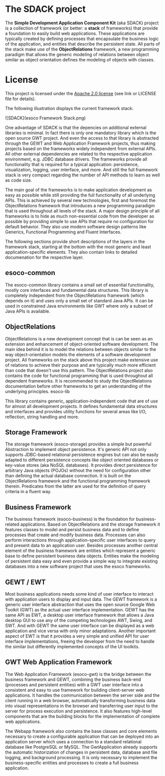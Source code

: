 # The SDACK project

The **Simple Development Application Component Kit** (aka SDACK) project is a collection of framework (or better: a **stack** of frameworks) that provide a foundation to easily build web applications. These applications are typically created by defining processes that encapsulate the business logic of the application, and entities that describe the persistent state. All parts of the stack make use of the **ObjectRelations** framework, a new programming paradigm that allows the generic modeling of relations between object similar as object orientation defines the modeling of objects with classes.

# License

This project is licensed under the [Apache 2.0 license]( http://www.apache.org/licenses/LICENSE-2.0) (see link or LICENSE file for details).  

The following illustration displays the current framework stack:

![SDACK](esoco Framework Stack.png)

One advantage of SDACK is that the depencies on additional external libraries is minimal. In fact there is only one mandatory library which is the open source GWT project. And even the access to that library is abstracted through the GEWT and Web Application Framework projects, thus making projects based on the frameworks widely independent from external APIs. All other external dependencies are related to the respective application environment, e.g. JDBC database drivers. The frameworks provide all functionality that is required for a typical application: persistence, visualization, logging, user interface, and more. And still the full framework stack is very compact regarding the number of API methods to learn as well as code size.

The main goal of the frameworks is to make application development as easy as possible while still providing the full functionality of all underlying APIs. This is achieved by several new technologies, first and foremost the ObjectRelations framework that introduces a new programming paradigm that is used throughout all levels of the stack. A major design principle of all frameworks is to hide as much non-essential code from the developer as possible by providing simple to use APIs that require no configuration for default behavior. They also use modern software design patterns like Generics, Functional Programming and Fluent Interfaces.

The following sections provide short descriptions of the layers in the framework stack, starting at the bottom with the most generic and least application-specific elements. They also contain links to detailed documenation for the respective layer.

## esoco-common

The esoco-common library contains a small set of essential functionality, mostly core interfaces and fundamental data structures. This library is completely independent from the ObjectRelations framework (which depends on it) and uses only a small set of standard Java APIs. It can be used in constrained Java environments like GWT where only a subset of Java APIs is available.

## ObjectRelations

ObjectRelations is a new development concept that is can be seen as an extension and enhancement of object-oriented software development. The main idea behind it is to model the relations between objects similar to the way object-orientation models the elements of a software development project. All frameworks on the stack above this project make extensive use of relations to achieve their purpose and are typically much more efficient than code that doesn't use this pattern. The ObjectRelations project also contains the code for functional programming that is used throughout all dependent frameworks. It is recommended to study the ObjectRelations documentation before other frameworks to get an understanding of the underlying principles.
esoco-lib

This library contains generic, application-independent code that are of use for almost all development projects. It defines fundamental data structures and interfaces and provides utility functions for several areas like I/O, reflection, string handling and more.

## Storage Framework

The storage framework (esoco-storage) provides a simple but powerful Abstraction to implement object persistence. It's generic API not only supports JDBC-based relational persistence engines but can also be easily adapted to different persistence concepts like object oriented databases or key-value stores (aka NoSQL databases). It provides direct persistence for arbitrary Java objects (POJOs) without the need for configuration other than defining the actual database connection. It is built on the ObjectRelations framework and the functional programming framework therein. Predicates from the latter are used for the definition of query criteria in a fluent way.

## Business Framework

The business framework (esoco-business) is the foundation for business-related applications. Based on ObjectRelations and the storage framework it features classes to model and persist business data and to define processes that create and modify business data. Processes can also perform interactions through application-specific user interfaces to query and present data to an application user. Besides processes another central element of the business framework are entities which represent a generic base to define persistent business data objects. Entities make the modeling of persistent data easy and even provide a simple way to integrate existing databases into a new software project that uses the esoco frameworks.

## GEWT / EWT

Most business applications needs some kind of user interface to interact with application users to display and input data. The GEWT framework is a generic user interface abstraction that uses the open source Google Web Toolkit (GWT) as the actual user interface implementation. GEWT has the same API as EWT, a desktop user interface framework that allows a Java desktop GUI to use any of the competing technologies AWT, Swing, and SWT. And with GEWT the same user interface can be displayed as a web application and vice versa with only minor adaptations. Another important aspect of EWT is that it provides a very simple and unified API for user interface implementations, freeing the developer from the need to handle the similar but differently implemented concepts of the UI toolkits.

## GWT Web Application Framework

The Web Application Framework (esoco-gwt) is the bridge between the business framework and GEWT, combining the business back-end (processes and persistent entities) with a GWT user interface into a consistent and easy to use framework for building client-server web applications. It handles the communication between the server side and the client running in a web browser, automatically transforming business data into visual representations in the browser and transferring user input to the server for process execution and persistence. It also features high-level components that are the building blocks for the implementation of complete web applications.

The Webapp framework also contains the base classes and core elements necessary to create a configurable application that can be deployed into an application server which uses a connection to a standard relational database like PostgreSQL or MySQL. The GwtApplication already supports the automatic historization of changes in persistent data, database and file logging, and background processing. It is only necessary to implement the business-specific entities and processes to create a full business application.